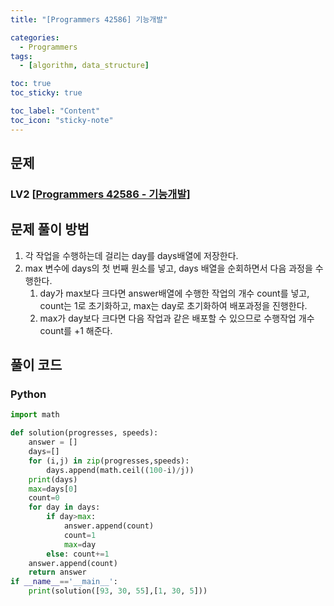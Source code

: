 ```yaml
---
title: "[Programmers 42586] 기능개발" 

categories:
  - Programmers
tags:
  - [algorithm, data_structure]

toc: true
toc_sticky: true

toc_label: "Content"
toc_icon: "sticky-note"
---
```



## 문제 

### LV2 [[Programmers 42586 - 기능개발](https://school.programmers.co.kr/learn/courses/30/lessons/42586?language=python3)]  



## 문제 풀이 방법
1. 각 작업을 수행하는데 걸리는 day를 days배열에 저장한다. 
2. max 변수에 days의 첫 번째 원소를 넣고, days 배열을 순회하면서 다음 과정을 수행한다.
    1. day가 max보다 크다면 answer배열에 수행한 작업의 개수 count를 넣고, count는 1로 초기화하고, max는 day로 초기화하여 배포과정을 진행한다.  
    2. max가 day보다 크다면 다음 작업과 같은 배포할 수 있으므로 수행작업 개수 count를 +1 해준다.

## 풀이 코드
### Python

```python
import math

def solution(progresses, speeds):
    answer = []
    days=[]
    for (i,j) in zip(progresses,speeds):
        days.append(math.ceil((100-i)/j))
    print(days)
    max=days[0]
    count=0
    for day in days:
        if day>max:
            answer.append(count)
            count=1
            max=day
        else: count+=1
    answer.append(count)
    return answer
if __name__=='__main__':
    print(solution([93, 30, 55],[1, 30, 5]))
```

